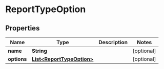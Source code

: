 
# ReportTypeOption

## Properties
Name | Type | Description | Notes
------------ | ------------- | ------------- | -------------
**name** | **String** |  |  [optional]
**options** | [**List&lt;ReportTypeOption&gt;**](ReportTypeOption.md) |  |  [optional]




